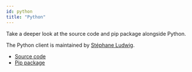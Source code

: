 ```yaml
---
id: python
title: "Python"
---
```


Take a deeper look at the source code and pip package alongside Python.

The Python client is maintained by [Stéphane Ludwig](https://gitlab.com/stephane.ludwig).

* [Source code](https://gitlab.com/stephane.ludwig/zeebe_python_grpc)
* [Pip package](https://pypi.org/project/zeebe-grpc/)

